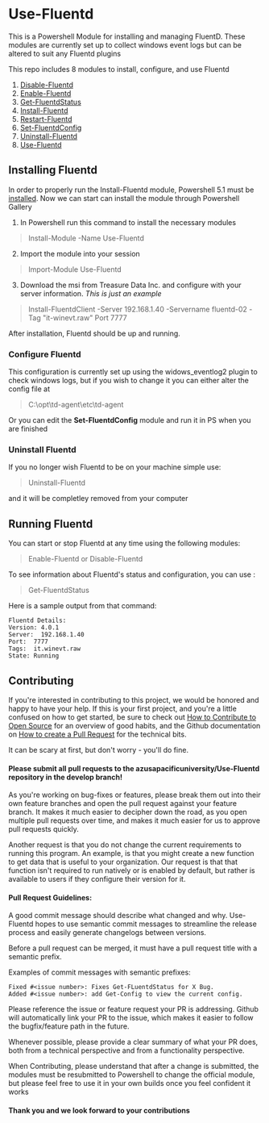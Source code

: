 
# Use-Fluentd
This is a Powershell Module for installing and managing FluentD. These modules are currently set up to collect windows event logs but can be altered to suit any Fluentd plugins

This repo includes 8 modules to install, configure, and use Fluentd
1. [Disable-Fluentd](https://github.com/azusapacificuniversity/Use-Fluentd/blob/main/Disable-Fluentd.psm1)
2. [Enable-Fluentd](https://github.com/azusapacificuniversity/Use-Fluentd/blob/main/Enable-Fluentd.psm1)
3. [Get-FluentdStatus](https://github.com/azusapacificuniversity/Use-Fluentd/blob/main/Get-FluentdStatus.psm1)
4. [Install-Fluentd](https://github.com/azusapacificuniversity/Use-Fluentd/blob/main/Install-Fluentd.psm1)
5. [Restart-Fluentd](https://github.com/azusapacificuniversity/Use-Fluentd/blob/main/Restart-Fluentd.psm1)
6. [Set-FluentdConfig](https://github.com/azusapacificuniversity/Use-Fluentd/blob/main/Set-FluentdConfig.psm1)
7. [Uninstall-Fluentd](https://github.com/azusapacificuniversity/Use-Fluentd/blob/main/Uninstall-Fluentd.psm1)
8. [Use-Fluentd](https://github.com/azusapacificuniversity/Use-Fluentd/blob/main/Use-Fluentd.psd1)

## Installing Fluentd
In order to properly run the Install-Fluentd module, Powershell 5.1 must be [installed](https://docs.microsoft.com/en-us/powershell/scripting/windows-powershell/wmf/setup/install-configure?view=powershell-7).
Now we can start can install the module through Powershell Gallery
1. In Powershell run this command to install the necessary modules
> Install-Module -Name Use-Fluentd
2. Import the module into your session
> Import-Module Use-Fluentd
3. Download the msi from Treasure Data Inc. and configure with your server information. *This is just an example*
> Install-FluentdClient -Server 192.168.1.40 -Servername fluentd-02 -Tag "it-winevt.raw" Port 7777

After installation, Fluentd should be up and running.
### Configure Fluentd
This configuration is currently set up using the widows_eventlog2 plugin to check windows logs, but if you wish to change it you can either alter the config file at
> C:\opt\td-agent\etc\td-agent

Or you can edit the **Set-FluentdConfig** module and run it in PS when you are finished
### Uninstall Fluentd
If you no longer wish Fluentd to be on your machine simple use:
> Uninstall-Fluentd

and it will be completley removed from your computer
## Running Fluentd
You can start or stop Fluentd at any time using the following modules:
> Enable-Fluentd
or
Disable-Fluentd

To see information about Fluentd's status and configuration, you can use :
> Get-FluentdStatus

Here is a sample output from that command:
```
Fluentd Details:
Version: 4.0.1
Server:  192.168.1.40
Port:  7777
Tags:  it.winevt.raw
State: Running
```
## Contributing
If you're interested in contributing to this project, we would be honored and happy to have your help. If this is your first project, and you're a little confused on how to get started, be sure to check out [How to Contribute to Open Source](https://opensource.guide/how-to-contribute/) for an overview of good habits, and the Github documentation on [How to create a Pull Request](https://help.github.com/articles/creating-a-pull-request/) for the technical bits.

It can be scary at first, but don't worry - you'll do fine.

#### Please submit all pull requests to the azusapacificuniversity/Use-Fluentd repository in the develop branch!

As you're working on bug-fixes or features, please break them out into their own feature branches and open the pull request against your feature branch. It makes it much easier to decipher down the road, as you open multiple pull requests over time, and makes it much easier for us to approve pull requests quickly.

Another request is that you do not change the current requirements to running this program. An example, is that you might create a new function to get data that is useful to your organization. Our request is that that function isn't required to run natively or is enabled by default, but rather is available to users if they configure their version for it.

#### Pull Request Guidelines:

A good commit message should describe what changed and why. Use-Fluentd hopes to use semantic commit messages to streamline the release process and easily generate changelogs between versions.

Before a pull request can be merged, it must have a pull request title with a semantic prefix.

Examples of commit messages with semantic prefixes:

    Fixed #<issue number>: Fixes Get-FLuentdStatus for X Bug.
    Added #<issue number>: add Get-Config to view the current config.

Please reference the issue or feature request your PR is addressing. Github will automatically link your PR to the issue, which makes it easier to follow the bugfix/feature path in the future.

Whenever possible, please provide a clear summary of what your PR does, both from a technical perspective and from a functionality perspective.

When Contributing, please understand that after a change is submitted, the modules must be resubmitted to Powershell to change the official module, but please feel free to use it in your own builds once you feel confident it works

#### Thank you and we look forward to your contributions
